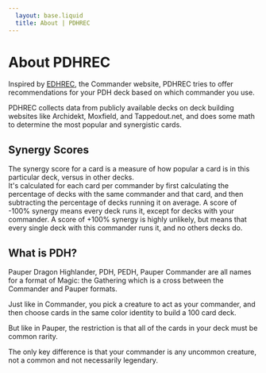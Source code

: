 ```yaml
---
  layout: base.liquid
  title: About | PDHREC
---
```

# About PDHREC
Inspired by [EDHREC](https://edhrec.com), the Commander website, PDHREC tries to offer recommendations for your PDH deck based on which commander you use.

PDHREC collects data from publicly available decks on deck building websites like Archidekt, Moxfield, and Tappedout.net, and does some math to determine the most popular and synergistic cards.

## Synergy Scores
The synergy score for a card is a measure of how popular a card is in this particular deck, versus in other decks.     
It's calculated for each card per commander by first calculating the percentage of decks with the same commander and that card, and then subtracting the percentage of decks running it on average. 
A score of -100% synergy means every deck runs it, except for decks with your commander. 
A score of +100% synergy is highly unlikely, but means that every single deck with this commander runs it, and no others decks do.

## What is PDH?
Pauper Dragon Highlander, PDH, PEDH, Pauper Commander are all names for a format of Magic: the Gathering which is a cross between the Commander and Pauper formats.  

Just like in Commander, you pick a creature to act as your commander, and then choose cards in the same color identity to build a 100 card deck.  

But like in Pauper, the restriction is that all of the cards in your deck must be common rarity.  

The only key difference is that your commander is any uncommon creature, not a common and not necessarily legendary.  